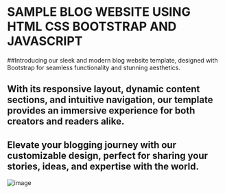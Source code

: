 # SAMPLE BLOG WEBSITE USING HTML CSS BOOTSTRAP AND JAVASCRIPT

##Introducing our sleek and modern blog website template, designed with Bootstrap for seamless functionality and stunning aesthetics. 
## With its responsive layout, dynamic content sections, and intuitive navigation, our template provides an immersive experience for both creators and readers alike.
## Elevate your blogging journey with our customizable design, perfect for sharing your stories, ideas, and expertise with the world.


![image](https://github.com/Kushoza8/Bootstrap_Tutorial/assets/115579530/2228dc9a-0790-4ea0-9f49-b8b6736e0d6b)
